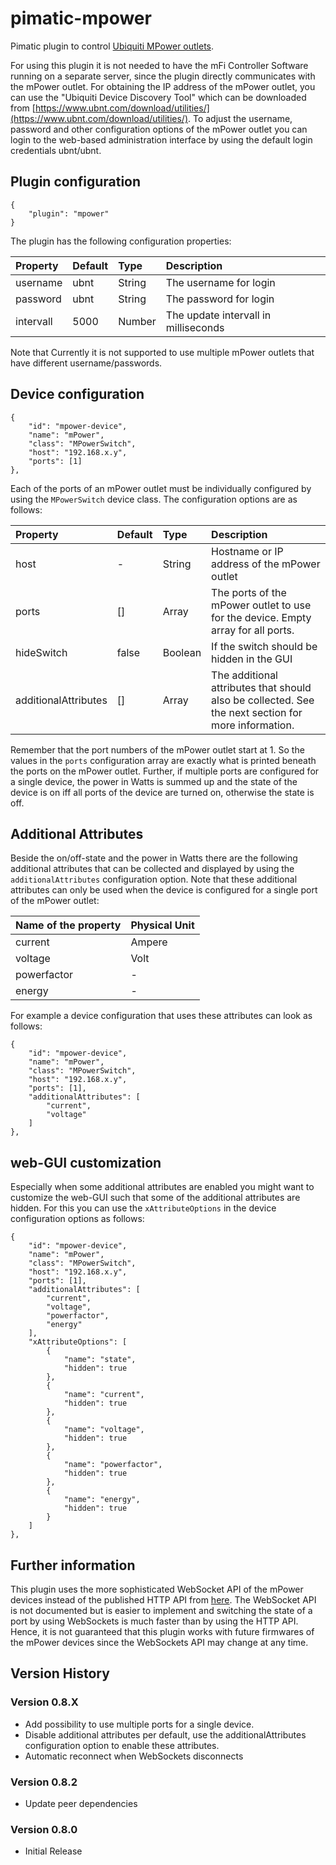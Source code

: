 # pimatic-mpower

Pimatic plugin to control [Ubiquiti MPower outlets](https://www.ubnt.com/mfi/mpower/).

For using this plugin it is not needed to have the mFi Controller Software running on a separate server, since the plugin directly communicates with the mPower outlet. For obtaining the IP address of the mPower outlet, you can use the "Ubiquiti Device Discovery Tool" which can be downloaded from [https://www.ubnt.com/download/utilities/](https://www.ubnt.com/download/utilities/). To adjust the username, password and other configuration options of the mPower outlet you can login to the web-based administration interface by using the default login credentials ubnt/ubnt.

## Plugin configuration

    {
        "plugin": "mpower"
    }

The plugin has the following configuration properties:

| Property          | Default  | Type    | Description                                 |
|:------------------|:---------|:--------|:--------------------------------------------|
| username          | ubnt     | String  | The username for login                      |
| password          | ubnt     | String  | The password for login                      |
| intervall         | 5000     | Number  | The update intervall in milliseconds        |


Note that Currently it is not supported to use multiple mPower outlets that have different username/passwords.


## Device configuration

    {
        "id": "mpower-device",
        "name": "mPower",
        "class": "MPowerSwitch",
        "host": "192.168.x.y",
        "ports": [1]
    },

Each of the ports of an mPower outlet must be individually configured by using the ```MPowerSwitch``` device class. The configuration options are as follows:

| Property             | Default  | Type    | Description                                                                                         |
|:---------------------|:---------|:--------|:----------------------------------------------------------------------------------------------------|
| host                 | -        | String  | Hostname or IP address of the mPower outlet                                                         |
| ports                | []       | Array   | The ports of the mPower outlet to use for the device. Empty array for all ports.                    |
| hideSwitch           | false    | Boolean | If the switch should be hidden in the GUI                                                           |
| additionalAttributes | []       | Array   | The additional attributes that should also be collected. See the next section for more information. |

Remember that the port numbers of the mPower outlet start at 1. So the values in the ```ports``` configuration array are exactly what is printed beneath the ports on the mPower outlet. Further, if multiple ports are configured for a single device, the power in Watts is summed up and the state of the device is on iff all ports of the device are turned on, otherwise the state is off.

## Additional Attributes

Beside the on/off-state and the power in Watts there are the following additional attributes that can be collected and displayed by using the ```additionalAttributes``` configuration option. Note that these additional attributes can only be used when the device is configured for a single port of the mPower outlet:

| Name of the property | Physical Unit |
|:---------------------|:--------------|
| current              | Ampere        |
| voltage              | Volt          |
| powerfactor          | -             |
| energy               | -             |

For example a device configuration that uses these attributes can look as follows:

    {
        "id": "mpower-device",
        "name": "mPower",
        "class": "MPowerSwitch",
        "host": "192.168.x.y",
        "ports": [1],
        "additionalAttributes": [
            "current",
            "voltage"
        ]
    },


## web-GUI customization

Especially when some additional attributes are enabled you might want to customize the web-GUI such that some of the additional attributes are hidden.
For this you can use the ```xAttributeOptions``` in the device configuration options as follows:

    {
        "id": "mpower-device",
        "name": "mPower",
        "class": "MPowerSwitch",
        "host": "192.168.x.y",
        "ports": [1],
        "additionalAttributes": [
            "current",
            "voltage",
            "powerfactor",
            "energy"
        ],
        "xAttributeOptions": [
            {
                "name": "state",
                "hidden": true
            },
            {
                "name": "current",
                "hidden": true
            },
            {
                "name": "voltage",
                "hidden": true
            },
            {
                "name": "powerfactor",
                "hidden": true
            },
            {
                "name": "energy",
                "hidden": true
            }
        ]
    },

## Further information

This plugin uses the more sophisticated WebSocket API of the mPower devices instead of the published HTTP API from [here](https://community.ubnt.com/t5/mFi/mPower-mFi-Switch-and-mFi-In-Wall-Outlet-HTTP-API/td-p/1076449). The WebSocket API is not documented but is easier to implement and switching the state of a port by using WebSockets is much faster than by using the HTTP API. Hence, it is not guaranteed that this plugin works with future firmwares of the mPower devices since the WebSockets API may change at any time.

## Version History

### Version 0.8.X

* Add possibility to use multiple ports for a single device.
* Disable additional attributes per default, use the additionalAttributes configuration option to enable these attributes.
* Automatic reconnect when WebSockets disconnects

### Version 0.8.2

* Update peer dependencies

### Version 0.8.0

* Initial Release
